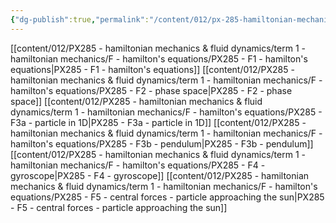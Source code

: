 ```yaml
---
{"dg-publish":true,"permalink":"/content/012/px-285-hamiltonian-mechanics-and-fluid-dynamics/term-1-hamiltonian-mechanics/f-hamilton-s-equations/f-hamilton-s-equations/","noteIcon":"1","created":"2025-08-27T13:14:16.164+01:00","updated":"2025-01-19T10:50:40.000+00:00"}
---
```


[[content/012/PX285 - hamiltonian mechanics & fluid dynamics/term 1 - hamiltonian mechanics/F - hamilton's equations/PX285 - F1 - hamilton's equations\|PX285 - F1 - hamilton's equations]]
[[content/012/PX285 - hamiltonian mechanics & fluid dynamics/term 1 - hamiltonian mechanics/F - hamilton's equations/PX285 - F2 - phase space\|PX285 - F2 - phase space]]
[[content/012/PX285 - hamiltonian mechanics & fluid dynamics/term 1 - hamiltonian mechanics/F - hamilton's equations/PX285 - F3a - particle in 1D\|PX285 - F3a - particle in 1D]]
[[content/012/PX285 - hamiltonian mechanics & fluid dynamics/term 1 - hamiltonian mechanics/F - hamilton's equations/PX285 - F3b - pendulum\|PX285 - F3b - pendulum]]
[[content/012/PX285 - hamiltonian mechanics & fluid dynamics/term 1 - hamiltonian mechanics/F - hamilton's equations/PX285 - F4 - gyroscope\|PX285 - F4 - gyroscope]]
[[content/012/PX285 - hamiltonian mechanics & fluid dynamics/term 1 - hamiltonian mechanics/F - hamilton's equations/PX285 - F5 - central forces - particle approaching the sun\|PX285 - F5 - central forces - particle approaching the sun]]
